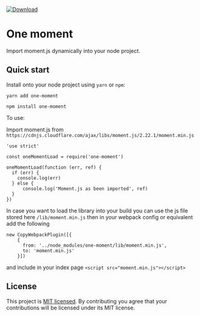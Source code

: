 [![Download](https://img.shields.io/npm/dt/one-moment.svg)](https://www.npmjs.com/package/one-moment)
# One moment
Import moment.js dynamically into your node project.

## Quick start

Install onto your node project using `yarn` or `npm`:

```
yarn add one-moment
```

```
npm install one-moment
```

To use:

Import moment.js from ```https://cdnjs.cloudflare.com/ajax/libs/moment.js/2.22.1/moment.min.js```
```
'use strict'

const oneMomentLoad = require('one-moment')

oneMomentLoad(function (err, ref) {
  if (err) {
    console.log(err)
  } else {
      console.log('Moment.js as been imported', ref)
  }
})

```

In case you want to load the library into your build you can use the js file stored here ```/lib/moment.min.js```
then in your webpack config or equivalent add the following
```
new CopyWebpackPlugin([{
    {
      from: '../node_modules/one-moment/lib/moment.min.js',
      to: 'moment.min.js'
    }])
```
and include in your index page ```<script src="moment.min.js"></script>```

## License

This project is [MIT licensed](./LICENSE). By contributing you agree that your contributions will be licensed under its
MIT license.

